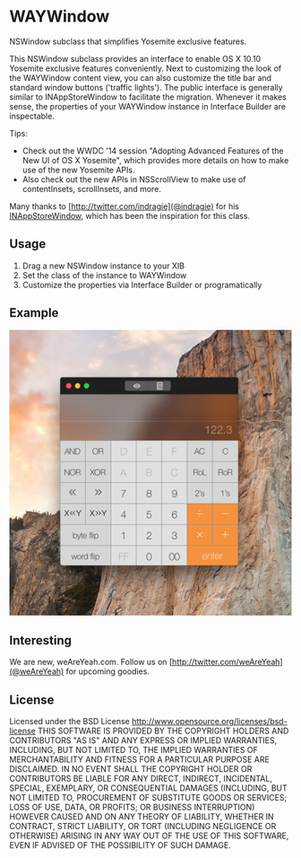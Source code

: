WAYWindow
=========

NSWindow subclass that simplifies Yosemite exclusive features.

This NSWindow subclass provides an interface to enable OS X 10.10 Yosemite exclusive features conveniently.
Next to customizing the look of the WAYWindow content view, you can also customize the title bar and standard window buttons ('traffic lights').
The public interface is generally similar to INAppStoreWindow to facilitate the migration.
Whenever it makes sense, the properties of your WAYWindow instance in Interface Builder are inspectable.


Tips:
 - Check out the WWDC '14 session "Adopting Advanced Features of the New UI of OS X Yosemite", which provides more details on how to make use of the new Yosemite APIs.
 - Also check out the new APIs in NSScrollView to make use of contentInsets, scrollInsets, and more.

Many thanks to [http://twitter.com/indragie](@indragie) for his [INAppStoreWindow](https://github.com/indragiek/INAppStoreWindow/), which has been the inspiration for this class.

Usage
-----

1. Drag a new NSWindow instance to your XIB
2. Set the class of the instance to WAYWindow
3. Customize the properties via Interface Builder or programatically

Example
-------

![WAYWindow](WAYWindow%20Example.png)


Interesting
-----------
We are new, weAreYeah.com.
Follow us on [http://twitter.com/weAreYeah](@weAreYeah) for upcoming goodies.

License
-------
Licensed under the BSD License <http://www.opensource.org/licenses/bsd-license>
THIS SOFTWARE IS PROVIDED BY THE COPYRIGHT HOLDERS AND CONTRIBUTORS "AS IS" AND ANY
EXPRESS OR IMPLIED WARRANTIES, INCLUDING, BUT NOT LIMITED TO, THE IMPLIED WARRANTIES
OF MERCHANTABILITY AND FITNESS FOR A PARTICULAR PURPOSE ARE DISCLAIMED. IN NO EVENT
SHALL THE COPYRIGHT HOLDER OR CONTRIBUTORS BE LIABLE FOR ANY DIRECT, INDIRECT,
INCIDENTAL, SPECIAL, EXEMPLARY, OR CONSEQUENTIAL DAMAGES (INCLUDING, BUT NOT LIMITED
TO, PROCUREMENT OF SUBSTITUTE GOODS OR SERVICES; LOSS OF USE, DATA, OR PROFITS; OR
BUSINESS INTERRUPTION) HOWEVER CAUSED AND ON ANY THEORY OF LIABILITY, WHETHER IN CONTRACT,
STRICT LIABILITY, OR TORT (INCLUDING NEGLIGENCE OR OTHERWISE) ARISING IN ANY WAY OUT OF
THE USE OF THIS SOFTWARE, EVEN IF ADVISED OF THE POSSIBILITY OF SUCH DAMAGE.
